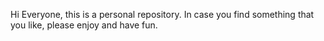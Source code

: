 Hi Everyone, this is a personal repository. In case you find something that you like, please enjoy and have fun.

<!---
frooa/frooa is a ✨ special ✨ repository because its `README.md` (this file) appears on your GitHub profile.
You can click the Preview link to take a look at your changes.
--->
